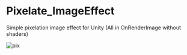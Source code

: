 # Pixelate_ImageEffect

Simple pixelation image effect for Unity (All in OnRenderImage without shaders)

![pix](https://cloud.githubusercontent.com/assets/2878395/22015647/e18594d6-dc9a-11e6-9ff5-e52756d876e4.PNG)
